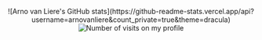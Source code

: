 
<p align="center">
    ![Arno van Liere's GitHub stats](https://github-readme-stats.vercel.app/api?username=arnovanliere&count_private=true&theme=dracula)
    <img src="https://profile-counter.glitch.me/arnovanliere/count.svg" alt="Number of visits on my profile" />
</p>

<!--
**arnovanliere/arnovanliere** is a ✨ _special_ ✨ repository because its `README.md` (this file) appears on your GitHub profile.

Here are some ideas to get you started:

- 🔭 I’m currently working on ...
- 🌱 I’m currently learning ...
- 👯 I’m looking to collaborate on ...
- 🤔 I’m looking for help with ...
- 💬 Ask me about ...
- 📫 How to reach me: ...
- 😄 Pronouns: ...
- ⚡ Fun fact: ...
-->
